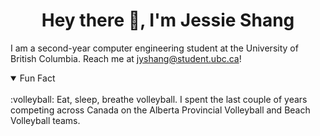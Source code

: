 <h1 align="center">
Hey there 👋, I'm Jessie Shang
</h1>


I am a second-year computer engineering student at the University of British Columbia. Reach me at [jyshang@student.ubc.ca]( mailto:jyshang@student.ubc.ca)!

<details open>
<summary>Fun Fact</summary>
<br>
	:volleyball: Eat, sleep, breathe volleyball. I spent the last couple of years competing across Canada on the Alberta Provincial Volleyball and Beach Volleyball teams. 

</details>

<!--
**jjessieshang/jjessieshang** is a ✨ _special_ ✨ repository because its `README.md` (this file) appears on your GitHub profile.

- 🔭 I’m currently working on ...
- 🌱 I’m currently learning ...
- 👯 I’m looking to collaborate on ...
- 🤔 I’m looking for help with ...
- 💬 Ask me about ...
- 📫 How to reach me: ...
- 😄 Pronouns: ...
- ⚡ Fun fact: ...
-->

